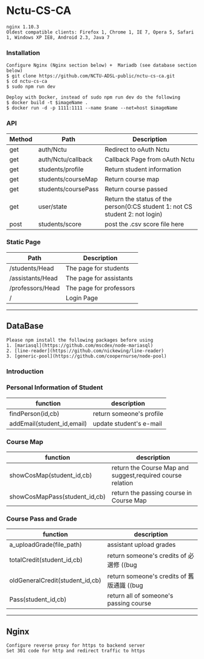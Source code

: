 # Nctu-CS-CA

```
nginx 1.10.3 
Oldest compatible clients: Firefox 1, Chrome 1, IE 7, Opera 5, Safari 1, Windows XP IE8, Android 2.3, Java 7
```
### Installation

```
Configure Nginx (Nginx section below) +  Mariadb (see database section below)
$ git clone https://github.com/NCTU-ADSL-public/nctu-cs-ca.git
$ cd nctu-cs-ca
$ sudo npm run dev
```

```
Deploy with Docker, instead of sudo npm run dev do the following
$ docker build -t $imageName .
$ docker run -d -p 1111:1111 --name $name --net=host $imageName
```

### API

| Method | Path | Description |
|------- | --------- | ------ |
| get | auth/Nctu | Redirect to oAuth Nctu|
| get | auth/Nctu/callback | Callback Page from oAuth Nctu|
| get | students/profile | Return student information |
| get | students/courseMap | Return course map |
| get | students/coursePass | Return course passed |
| get | user/state| Return the status of the person(0:CS student 1: not CS student 2: not login) |
| post | students/score | post the .csv score file here |

### Static Page

| Path | Description |
| --------- | ------ |
| /students/Head | The page for students |
| /assistants/Head | The page for assistants |
| /professors/Head | The page for professors |
| / | Login Page |


___

## DataBase
```
Please npm install the following packages before using
1. [mariasql](https://github.com/mscdex/node-mariasql)
2. [line-reader](https://github.com/nickewing/line-reader)
3. [generic-pool](https://github.com/coopernurse/node-pool)
```

### Introduction

### Personal Information of Student
| function | description |
| ------- | ----- |
| findPerson(id,cb) | return someone's profile |
| addEmail(student_id,email) | update student's e-mail |

### Course Map
| function | description |
| ------- | ----- |
| showCosMap(student_id,cb) | return the Course Map and suggest,required course relation |
| showCosMapPass(student_id,cb) | return the passing course in Course Map |

### Course Pass and Grade
| function | description |
| ------- | ----- |
| a_uploadGrade(file_path) | assistant upload grades |
| totalCredit(student_id,cb) | return someone's credits of 必選修  ((bug |
| oldGeneralCredit(student_id,cb) | return someone's credits of 舊版通識 ((bug |
| Pass(student_id,cb) | return all of someone's passing course |

___

## Nginx
```
Configure reverse proxy for https to backend server
Set 301 code for http and redirect traffic to https
```
